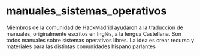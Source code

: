 # manuales_sistemas_operativos
Miembros de la comunidad de HackMadrid ayudaron a la traducción de manuales, originalmente escritos en Inglés,  a la lengua Castellana. Son todos manuales sobre sistemas operativos libres. La idea es crear recurso y materiales para las distintas comunidades hispano parlantes
